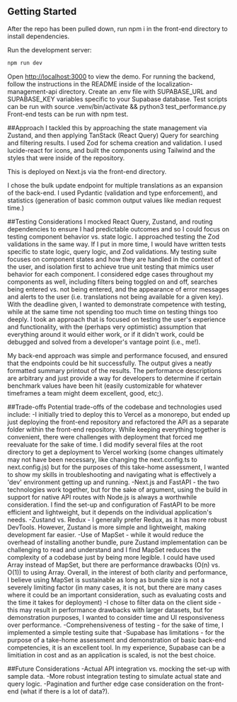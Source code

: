 ## Getting Started

After the repo has been pulled down, run npm i in the front-end directory to install dependencies.

Run the development server:

```bash
npm run dev
```

Open [http://localhost:3000](http://localhost:3000) to view the demo. For running the backend, follow the instructions in the README inside of the localization-management-api directory. Create an .env file with SUPABASE_URL and SUPABASE_KEY variables specific to your Supabase database. Test scripts can be run with source .venv/bin/activate && python3 test_performance.py Front-end tests can be run with npm test.

##Approach
I tackled this by approaching the state management via Zustand, and then applying TanStack (React Query) Query for searching and filtering results. I used Zod for schema creation and validation. I used lucide-react for icons, and built the components using Tailwind and the styles that were inside of the repository. 

This is deployed on Next.js via the front-end directory. 

I chose the bulk update endpoint for multiple translations as an expansion of the back-end. I used Pydantic (validation and type enforcement), and statistics (generation of basic common output values like median request time.)

##Testing Considerations
I mocked React Query, Zustand, and routing dependencies to ensure I had predictable outcomes and so I could focus on testing component behavior vs. state logic. I approached testing the Zod validations in the same way. If I put in more time, I would have written tests specific to state logic, query logic, and Zod validations. My testing suite focuses on component states and how they are handled in the context of the user, and isolation first to achieve true unit testing that mimics user behavior for each component. I considered edge cases throughout my components as well, including filters being toggled on and off, searches being entered vs. not being entered, and the appearance of error messages and alerts to the user (i.e. translations not being available for a given key). With the deadline given, I wanted to demonstrate competence with testing, while at the same time not spending too much time on testing things too deeply. I took an approach that is focused on testing the user's experience and functionality, with the (perhaps very optimistic) assumption that everything around it would either work, or if it didn't work, could be debugged and solved from a developer's vantage point (i.e., me!).

My back-end approach was simple and performance focused, and ensured that the endpoints could be hit successfully. The output gives a neatly formatted summary printout of the results. The performance descriptions are arbitrary and just provide a way for developers to determine if certain benchmark values have been hit (easily customizable for whatever timeframes a team might deem excellent, good, etc;).

##Trade-offs
Potential trade-offs of the codebase and technologies used include:
-I initially tried to deploy this to Vercel as a monorepo, but ended up just deploying the front-end repository and refactored the API as a separate folder within the front-end repository. While keeping everything together is convenient, there were challenges with deployment that forced me reevaluate for the sake of time. I did modify several files at the root directory to get a deployment to Vercel working (some changes ultimately may not have been necessary, like changing the next.config.ts to next.config.js) but for the purposes of this take-home assessment, I wanted to show my skills in troubleshooting and navigating what is effectively a 'dev' environment getting up and running.
-Next.js and FastAPI - the two technologies work together, but for the sake of argument, using the build in support for native API routes with Node.js is always a worthwhile consideration. I find the set-up and configuration of FastAPI to be more efficient and lightweight, but it depends on the individual application's needs. 
-Zustand vs. Redux - I generally prefer Redux, as it has more robust DevTools. However, Zustand is more simple and lightweight, making development far easier.
-Use of MapSet - while it would reduce the overhead of installing another bundle, pure Zustand implementation can be challenging to read and understand and I find MapSet reduces the complexity of a codebase just by being more legible. I could have used Array instead of MapSet, but there are performance drawbacks (O(n) vs. O(1)) to using Array. Overall, in the interest of both clarity and performance, I believe using MapSet is sustainable as long as bundle size is not a severely limiting factor (in many cases, it is not, but there are many cases where it could be an important consideration, such as evaluating costs and the time it takes for deployment)
-I chose to filter data on the client side - this may result in performance drawbacks with larger datasets, but for demonstration purposes, I wanted to consider time and UI responsiveness over performance. 
-Comprehensiveness of testing - for the sake of time, I implemented a simple testing suite that 
-Supabase has limitations - for the purpose of a take-home assessment and demonstration of basic back-end competencies, it is an excellent tool. In my experience, Supabase can be a limitiation in cost and as an application is scaled, is not the best choice. 

##Future Considerations
-Actual API integration vs. mocking the set-up with sample data.
-More robust integration testing to simulate actual state and query logic.
-Pagination and further edge case consideration on the front-end (what if there is a lot of data?).

